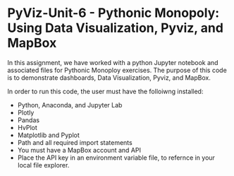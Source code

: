 # PyViz-Unit-6 - Pythonic Monopoly: Using Data Visualization, Pyviz, and MapBox

In this assignment, we have worked with a python Jupyter notebook and associated files for Pythonic Monoploy exercises. The purpose of this code is to demonstrate dashboards, Data Visualization, Pyviz, and MapBox.

In order to run this code, the user must have the folloiwng installed:

- Python, Anaconda, and Jupyter Lab
- Plotly
- Pandas
- HvPlot
- Matplotlib and Pyplot
- Path and all required import statements
- You must have a MapBox account and API
- Place the API key in an environment variable file, to refernce in your local file explorer. 
